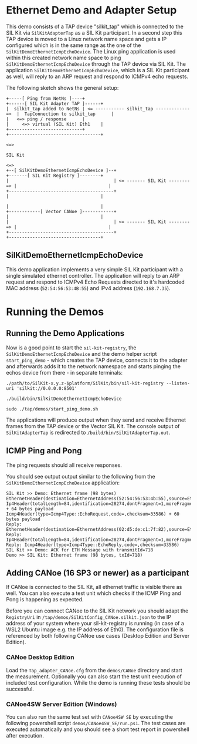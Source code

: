 # Ethernet Demo and Adapter Setup
This demo consists of a TAP device "silkit_tap" which is connected to the SIL Kit via ``SilKitAdapterTap`` as a SIL Kit participant. In a second step this TAP device is moved to a Linux network name space and gets a IP configured which is in the same range as the one of the ``SilKitDemoEthernetIcmpEchoDevice``. The Linux ping application is used within this created network name space to ping ``SilKitDemoEthernetIcmpEchoDevice`` through the TAP device via SIL Kit. The application ``SilKitDemoEthernetIcmpEchoDevice``, which is a SIL Kit participant as well, will reply to an ARP request and respond to ICMPv4 echo requests. 

The following sketch shows the general setup: 

    +-----[ Ping from NetNs ]----+                                               +------[ SIL Kit Adapter TAP ]------+
    |  silkit_tap added to NetNs | <= ----------- silkit_tap -------------   =>  |  TapConnection to silkit_tap      |
    |   <=> ping / response      |                                               |     <=> virtual (SIL Kit) Eth1    |
    +----------------------------+                                               +-----------------------------------+
                                                                                             <=>
                                                                                           SIL Kit
                                                                                             <=>                 
    +--[ SilKitDemoEthernetIcmpEchoDevice ]--+                                +-------[ SIL Kit Registry ]--------+
    |                                        | <= ------- SIL Kit -------- => |                                   |
    +----------------------------------------+                                |                                   |
                                                                              |                                   |
    +------------[ Vector CANoe ]------------+                                |                                   |
    |                                        | <= ------- SIL Kit -------- => |                                   |
    +----------------------------------------+                                +-----------------------------------+
  

## SilKitDemoEthernetIcmpEchoDevice
This demo application implements a very simple SIL Kit participant with a single simulated ethernet controller.
The application will reply to an ARP request and respond to ICMPv4 Echo Requests directed to it's hardcoded MAC address
(``52:54:56:53:4B:55``) and IPv4 address (``192.168.7.35``).


# Running the Demos

## Running the Demo Applications

Now is a good point to start the ``sil-kit-registry``, the ``SilKitDemoEthernetIcmpEchoDevice`` and the demo helper script ``start_ping_demo`` - which creates the TAP device, connects it to the adapter and afterwards adds it to the network namespace and starts pinging the echos device from there - in separate terminals:

    ./path/to/SilKit-x.y.z-$platform/SilKit/bin/sil-kit-registry --listen-uri 'silkit://0.0.0.0:8501'
        
    ./build/bin/SilKitDemoEthernetIcmpEchoDevice

    sudo ./tap/demos/start_ping_demo.sh
    
The applications will produce output when they send and receive Ethernet frames from the TAP device or the Vector SIL Kit. The console output of ``SilKitAdapterTap`` is redirected to ``/build/bin/SilKitAdapterTap.out``.

## ICMP Ping and Pong
The ping requests should all receive responses.
    
You should see output output similar to the following from the ``SilKitDemoEthernetIcmpEchoDevice`` application:

    SIL Kit >> Demo: Ethernet frame (98 bytes)
    EthernetHeader(destination=EthernetAddress(52:54:56:53:4b:55),source=EthernetAddress(02:d5:de:c1:7f:82),etherType=EtherType::Ip4)
    Ip4Header(totalLength=84,identification=28274,dontFragment=1,moreFragments=0,fragmentOffset=0,timeToLive=64,protocol=Ip4Protocol::ICMP,checksum=15553,sourceAddress=192.168.7.2,destinationAddress=192.168.7.35) + 64 bytes payload
    Icmp4Header(type=Icmp4Type::EchoRequest,code=,checksum=33586) + 60 bytes payload
    Reply: EthernetHeader(destination=EthernetAddress(02:d5:de:c1:7f:82),source=EthernetAddress(52:54:56:53:4b:55),etherType=EtherType::Ip4)
    Reply: Ip4Header(totalLength=84,identification=28274,dontFragment=1,moreFragments=0,fragmentOffset=0,timeToLive=64,protocol=Ip4Protocol::ICMP,checksum=15553,sourceAddress=192.168.7.35,destinationAddress=192.168.7.2)
    Reply: Icmp4Header(type=Icmp4Type::EchoReply,code=,checksum=33586)
    SIL Kit >> Demo: ACK for ETH Message with transmitId=718
    Demo >> SIL Kit: Ethernet frame (98 bytes, txId=718)


## Adding CANoe (16 SP3 or newer) as a participant
If CANoe is connected to the SIL Kit, all ethernet traffic is visible there as well. You can also execute a test unit which checks if the ICMP Ping and Pong is happening as expected.

Before you can connect CANoe to the SIL Kit network you should adapt the ``RegistryUri`` in ``/tap/demos/SilKitConfig_CANoe.silkit.json`` to the IP address of your system where your sil-kit-registry is running (in case of a WSL2 Ubuntu image e.g. the IP address of Eth0). The configuration file is referenced by both following CANoe use cases (Desktop Edition and Server Edition).

### CANoe Desktop Edition
Load the ``Tap_adapter_CANoe.cfg`` from the ``demos/CANoe`` directory and start the measurement. Optionally you can also start the test unit execution of included test configuration. While the demo is running these tests should be successful.

### CANoe4SW Server Edition (Windows)
You can also run the same test set with ``CANoe4SW SE`` by executing the following powershell script ``demos/CANoe4SW_SE/run.ps1``. The test cases are executed automatically and you should see a short test report in powershell after execution.


